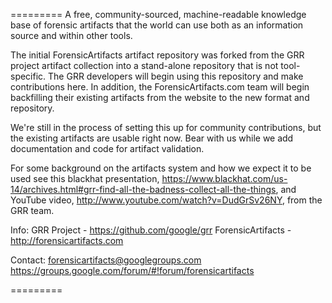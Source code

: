 =========
A free, community-sourced, machine-readable knowledge base of forensic artifacts that the world can
use both as an information source and within other tools.

The initial ForensicArtifacts artifact repository was forked from the GRR project artifact collection
into a stand-alone repository that is not tool-specific. The GRR developers will begin using this 
repository and make contributions here. In addition, the ForensicArtifacts.com team will begin 
backfilling their existing artifacts from the website to the new format and repository.

We're still in the process of setting this up for community contributions, but the existing artifacts
are usable right now. Bear with us while we add documentation and code for artifact validation.

For some background on the artifacts system and how we expect it to be used see this blackhat 
presentation, https://www.blackhat.com/us-14/archives.html#grr-find-all-the-badness-collect-all-the-things, 
and YouTube video, http://www.youtube.com/watch?v=DudGrSv26NY, from the GRR team.

Info:
GRR Project - https://github.com/google/grr
ForensicArtifacts - http://forensicartifacts.com

Contact:
forensicartifacts@googlegroups.com
https://groups.google.com/forum/#!forum/forensicartifacts

=========
